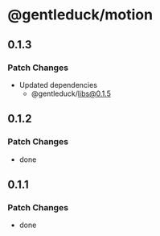 # @gentleduck/motion

## 0.1.3

### Patch Changes

- Updated dependencies
  - @gentleduck/libs@0.1.5

## 0.1.2

### Patch Changes

- done

## 0.1.1

### Patch Changes

- done
